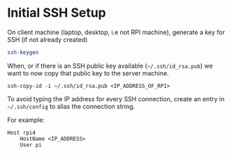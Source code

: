 # Initial SSH Setup

On client machine (laptop, desktop, i.e not RPI machine), generate a key for SSH (if not already created)

```bash
ssh-keygen
```

When, or if there is an SSH public key available (`~/.ssh/id_rsa.pub`) we want to now copy that public key to the server machine.

`ssh-copy-id -i ~/.ssh/id_rsa.pub <IP_ADDRESS_OF_RPI>`

To avoid typing the IP address for every SSH connection, create an entry in `~/.ssh/config` to alias the connection string.

For example:

```
Host rpi4
    HostName <IP_ADDRESS>
    User pi
```

